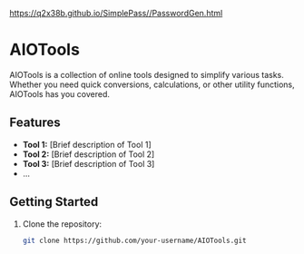 https://q2x38b.github.io/SimplePass//PasswordGen.html


# AIOTools

AIOTools is a collection of online tools designed to simplify various tasks. Whether you need quick conversions, calculations, or other utility functions, AIOTools has you covered.

## Features

- **Tool 1:** [Brief description of Tool 1]
- **Tool 2:** [Brief description of Tool 2]
- **Tool 3:** [Brief description of Tool 3]
- ...

## Getting Started

1. Clone the repository:

   ```bash
   git clone https://github.com/your-username/AIOTools.git

